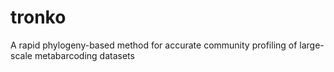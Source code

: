 # tronko
A rapid phylogeny-based method for accurate community profiling of large-scale metabarcoding datasets
